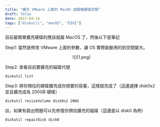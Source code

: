 ```yaml
---
title: "擴充 VMware 上面的 MacOS 虛擬機硬碟空間"
draft: false
date: 2017-04-16
tags: ["diskutil", "macOS", "ESXI"]
---
```



目前最簡單擴充硬碟的應該就屬 MacOS 了，然後以下是筆記

Step1: 當然是修改 VMware 上面的參數，讓 OS 實際能動用的到空間變大。

<center>
![](1.png)
</center>

<!--more-->

Step2: 查看目前要擴充的磁碟代號

`diskutil list`

Step3: 將你預估的硬碟擴充成你想要的容量，這樣就完成了（這邊選擇 disk0s2 並且擴充成為 200GB 硬碟）

`diskutil resizeVolume disk0s2 200G`



註，如果有跳出問題可以先修復你預估擴充的磁碟（這邊是以 disk0 為例）

`diskutil repairDisk disk0`








